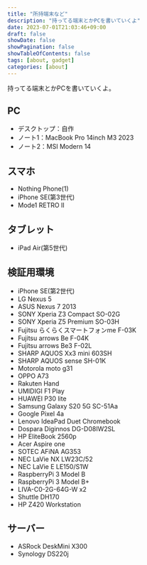 ```yaml
---
title: "所持端末など"
description: "持ってる端末とかPCを書いていくよ"
date: 2023-07-01T21:03:46+09:00
draft: false
showDate: false
showPagination: false
showTableOfContents: false
tags: [about, gadget]
categories: [about]
---
```


持ってる端末とかPCを書いていくよ。

## PC

- デスクトップ：自作
- ノート1：MacBook Pro 14inch M3 2023
- ノート2：MSI Modern 14

## スマホ

- Nothing Phone(1)
- iPhone SE(第3世代)
- Mode1 RETRO Ⅱ

## タブレット

- iPad Air(第5世代)

## 検証用環境

- iPhone SE(第2世代)
- LG Nexus 5
- ASUS Nexus 7 2013
- SONY Xperia Z3 Compact SO-02G
- SONY Xperia Z5 Premium SO-03H
- Fujitsu らくらくスマートフォンme F-03K
- Fujitsu arrows Be F-04K
- Fujitsu arrows Be3 F-02L
- SHARP AQUOS Xx3 mini 603SH
- SHARP AQUOS sense SH-01K
- Motorola moto g31
- OPPO A73
- Rakuten Hand
- UMIDIGI F1 Play
- HUAWEI P30 lite
- Samsung Galaxy S20 5G SC-51Aa
- Google Pixel 4a
- Lenovo IdeaPad Duet Chromebook
- Dospara Diginnos DG-D08IW2SL
- HP EliteBook 2560p
- Acer Aspire one
- SOTEC AFiNA AG353
- NEC LaVie NX LW23C/52
- NEC LaVie E LE150/S1W
- RaspberryPi 3 Model B
- RaspberryPi 3 Model B+
- LIVA-C0-2G-64G-W x2
- Shuttle DH170
- HP Z420 Workstation

## サーバー

- ASRock DeskMini X300
- Synology DS220j
